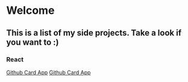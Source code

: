 # Welcome

## This is a list of my side projects. Take a look if you want to :)

### React

[Github Card App](https://rasmar.github.io/github_card_app/)
[Github Card App](https://rasmar.github.io/star-match/)

